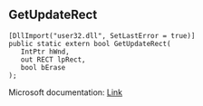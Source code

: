 ## GetUpdateRect

```
[DllImport("user32.dll", SetLastError = true)]
public static extern bool GetUpdateRect(
   IntPtr hWnd,
   out RECT lpRect,
   bool bErase
);
```

Microsoft documentation: [Link](https://docs.microsoft.com/en-us/windows/win32/api/winuser/nf-winuser-getupdaterect)
